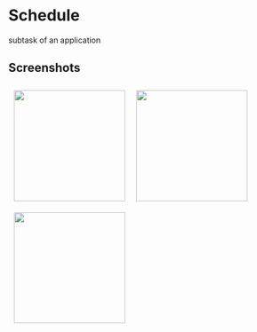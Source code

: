 # Schedule
subtask of an application

## Screenshots
[<img src="https://github.com/anettaj/Schedule_States_flutter/assets/58222128/064d2918-063a-43cc-8e0b-572f55b8ecbb" align="left"
width="200"
    hspace="10" vspace="10">](https://github.com/anettaj/Schedule_States_flutter/assets/58222128/064d2918-063a-43cc-8e0b-572f55b8ecbb)

[<img src="https://github.com/anettaj/Schedule_States_flutter/assets/58222128/5171f935-526b-4a76-8083-d168163940c5" align="left"
width="200"
    hspace="10" vspace="10">](https://github.com/anettaj/Schedule_States_flutter/assets/58222128/5171f935-526b-4a76-8083-d168163940c5)
    
[<img src="https://github.com/anettaj/Schedule_States_flutter/assets/58222128/19cbd052-de45-461c-bcba-196790782a3f" align="left"
width="200"
    hspace="10" vspace="10">](https://github.com/anettaj/Schedule_States_flutter/assets/58222128/19cbd052-de45-461c-bcba-196790782a3f)
